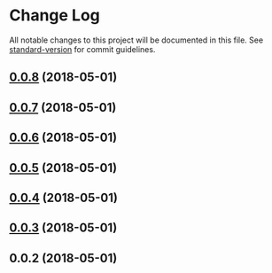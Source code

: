 # Change Log

All notable changes to this project will be documented in this file. See [standard-version](https://github.com/conventional-changelog/standard-version) for commit guidelines.

<a name="0.0.8"></a>
## [0.0.8](https://github.com/WilberTian/shamrock/compare/v0.0.7...v0.0.8) (2018-05-01)



<a name="0.0.7"></a>
## [0.0.7](https://github.com/WilberTian/shamrock/compare/v0.0.6...v0.0.7) (2018-05-01)



<a name="0.0.6"></a>
## [0.0.6](https://github.com/WilberTian/shamrock/compare/v0.0.5...v0.0.6) (2018-05-01)



<a name="0.0.5"></a>
## [0.0.5](https://github.com/WilberTian/shamrock/compare/v0.0.2...v0.0.5) (2018-05-01)



<a name="0.0.4"></a>
## [0.0.4](https://github.com/WilberTian/shamrock/compare/v0.0.2...v0.0.4) (2018-05-01)



<a name="0.0.3"></a>
## [0.0.3](https://github.com/WilberTian/shamrock/compare/v0.0.2...v0.0.3) (2018-05-01)



<a name="0.0.2"></a>
## 0.0.2 (2018-05-01)
